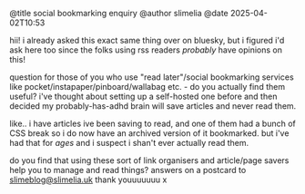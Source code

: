 @title social bookmarking enquiry @author slimelia @date 2025-04-02T10:53hii! i already asked this exact same thing over on bluesky, but i figured i'd ask here too since the folks using rss readers _probably_ have opinions on this!question for those of you who use "read later"/social bookmarking services like pocket/instapaper/pinboard/wallabag etc. - do you actually find them useful? i've thought about setting up a self-hosted one before and then decided my probably-has-adhd brain will save articles and never read them.like.. i have articles ive been saving to read, and one of them had a bunch of CSS break so i do now have an archived version of it bookmarked. but i've had that for _ages_ and i suspect i shan't ever actually read them.do you find that using these sort of link organisers and article/page savers help you to manage and read things? answers on a postcard to <a href="mailto:slimeblog@slimelia.uk">slimeblog@slimelia.uk</a> thank youuuuuuu x